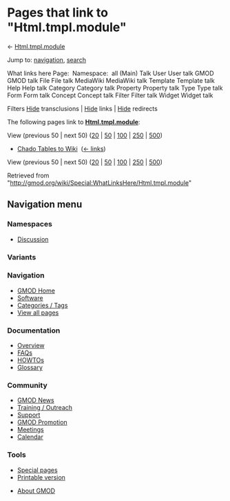 <div id="mw-page-base" class="noprint">

</div>

<div id="mw-head-base" class="noprint">

</div>

<div id="content" class="mw-body" role="main">

<span id="top"></span>

<div id="mw-js-message" style="display:none;">

</div>



# <span dir="auto">Pages that link to "Html.tmpl.module"</span>

<div id="bodyContent">

<div id="contentSub">

← [Html.tmpl.module](/wiki/Html.tmpl.module "Html.tmpl.module")

</div>

<div id="jump-to-nav" class="mw-jump">

Jump to: [navigation](#mw-navigation), [search](#p-search)

</div>

<div id="mw-content-text">

What links here Page:  Namespace:  all (Main) Talk User User talk GMOD
GMOD talk File File talk MediaWiki MediaWiki talk Template Template talk
Help Help talk Category Category talk Property Property talk Type Type
talk Form Form talk Concept Concept talk Filter Filter talk Widget
Widget talk

Filters
[Hide](/mediawiki/index.php?title=Special:WhatLinksHere/Html.tmpl.module&hidetrans=1 "Special:WhatLinksHere/Html.tmpl.module")
transclusions \|
[Hide](/mediawiki/index.php?title=Special:WhatLinksHere/Html.tmpl.module&hidelinks=1 "Special:WhatLinksHere/Html.tmpl.module")
links \|
[Hide](/mediawiki/index.php?title=Special:WhatLinksHere/Html.tmpl.module&hideredirs=1 "Special:WhatLinksHere/Html.tmpl.module")
redirects

The following pages link to
**[Html.tmpl.module](/wiki/Html.tmpl.module "Html.tmpl.module")**:

View (previous 50 \| next 50)
([20](/mediawiki/index.php?title=Special:WhatLinksHere/Html.tmpl.module&limit=20 "Special:WhatLinksHere/Html.tmpl.module")
\|
[50](/mediawiki/index.php?title=Special:WhatLinksHere/Html.tmpl.module&limit=50 "Special:WhatLinksHere/Html.tmpl.module")
\|
[100](/mediawiki/index.php?title=Special:WhatLinksHere/Html.tmpl.module&limit=100 "Special:WhatLinksHere/Html.tmpl.module")
\|
[250](/mediawiki/index.php?title=Special:WhatLinksHere/Html.tmpl.module&limit=250 "Special:WhatLinksHere/Html.tmpl.module")
\|
[500](/mediawiki/index.php?title=Special:WhatLinksHere/Html.tmpl.module&limit=500 "Special:WhatLinksHere/Html.tmpl.module"))

- [Chado Tables to
  Wiki](/wiki/Chado_Tables_to_Wiki "Chado Tables to Wiki") ‎
  <span class="mw-whatlinkshere-tools">([←
  links](/mediawiki/index.php?title=Special:WhatLinksHere&target=Chado+Tables+to+Wiki "Special:WhatLinksHere"))</span>

View (previous 50 \| next 50)
([20](/mediawiki/index.php?title=Special:WhatLinksHere/Html.tmpl.module&limit=20 "Special:WhatLinksHere/Html.tmpl.module")
\|
[50](/mediawiki/index.php?title=Special:WhatLinksHere/Html.tmpl.module&limit=50 "Special:WhatLinksHere/Html.tmpl.module")
\|
[100](/mediawiki/index.php?title=Special:WhatLinksHere/Html.tmpl.module&limit=100 "Special:WhatLinksHere/Html.tmpl.module")
\|
[250](/mediawiki/index.php?title=Special:WhatLinksHere/Html.tmpl.module&limit=250 "Special:WhatLinksHere/Html.tmpl.module")
\|
[500](/mediawiki/index.php?title=Special:WhatLinksHere/Html.tmpl.module&limit=500 "Special:WhatLinksHere/Html.tmpl.module"))

</div>

<div class="printfooter">

Retrieved from
"<http://gmod.org/wiki/Special:WhatLinksHere/Html.tmpl.module>"

</div>

<div id="catlinks" class="catlinks catlinks-allhidden">

</div>

<div class="visualClear">

</div>

</div>

</div>

<div id="mw-navigation">

## Navigation menu

<div id="mw-head">



<div id="left-navigation">

<div id="p-namespaces" class="vectorTabs" role="navigation"
aria-labelledby="p-namespaces-label">

### Namespaces


- <span id="ca-talk"><a
  href="/mediawiki/index.php?title=Talk:Html.tmpl.module&amp;action=edit&amp;redlink=1"
  accesskey="t"
  title="Discussion about the content page [t]">Discussion</a></span>

</div>

<div id="p-variants" class="vectorMenu emptyPortlet" role="navigation"
aria-labelledby="p-variants-label">

### 

### Variants[](#)

<div class="menu">

</div>

</div>

</div>





</div>

</div>

</div>

<div id="mw-panel">

<div id="p-logo" role="banner">

<a href="/wiki/Main_Page"
style="background-image: url(http://gmod.org/images/GMOD-cogs.png);"
title="Visit the main page"></a>

</div>

<div id="p-Navigation" class="portal" role="navigation"
aria-labelledby="p-Navigation-label">

### Navigation

<div class="body">

- <span id="n-GMOD-Home">[GMOD Home](/wiki/Main_Page)</span>
- <span id="n-Software">[Software](/wiki/GMOD_Components)</span>
- <span id="n-Categories-.2F-Tags">[Categories /
  Tags](/wiki/Categories)</span>
- <span id="n-View-all-pages">[View all
  pages](/wiki/Special:AllPages)</span>

</div>

</div>

<div id="p-Documentation" class="portal" role="navigation"
aria-labelledby="p-Documentation-label">

### Documentation

<div class="body">

- <span id="n-Overview">[Overview](/wiki/Overview)</span>
- <span id="n-FAQs">[FAQs](/wiki/Category:FAQ)</span>
- <span id="n-HOWTOs">[HOWTOs](/wiki/Category:HOWTO)</span>
- <span id="n-Glossary">[Glossary](/wiki/Glossary)</span>

</div>

</div>

<div id="p-Community" class="portal" role="navigation"
aria-labelledby="p-Community-label">

### Community

<div class="body">

- <span id="n-GMOD-News">[GMOD News](/wiki/GMOD_News)</span>
- <span id="n-Training-.2F-Outreach">[Training /
  Outreach](/wiki/Training_and_Outreach)</span>
- <span id="n-Support">[Support](/wiki/Support)</span>
- <span id="n-GMOD-Promotion">[GMOD
  Promotion](/wiki/GMOD_Promotion)</span>
- <span id="n-Meetings">[Meetings](/wiki/Meetings)</span>
- <span id="n-Calendar">[Calendar](/wiki/Calendar)</span>

</div>

</div>

<div id="p-tb" class="portal" role="navigation"
aria-labelledby="p-tb-label">

### Tools

<div class="body">

- <span id="t-specialpages"><a href="/wiki/Special:SpecialPages" accesskey="q"
  title="A list of all special pages [q]">Special pages</a></span>
- <span id="t-print"><a
  href="/mediawiki/index.php?title=Special:WhatLinksHere/Html.tmpl.module&amp;printable=yes"
  rel="alternate" accesskey="p"
  title="Printable version of this page [p]">Printable version</a></span>

</div>

</div>

</div>

</div>

<div id="footer" role="contentinfo">

- <span id="footer-places-about">[About
  GMOD](/wiki/GMOD:About "GMOD:About")</span>

<!-- -->






</div>
